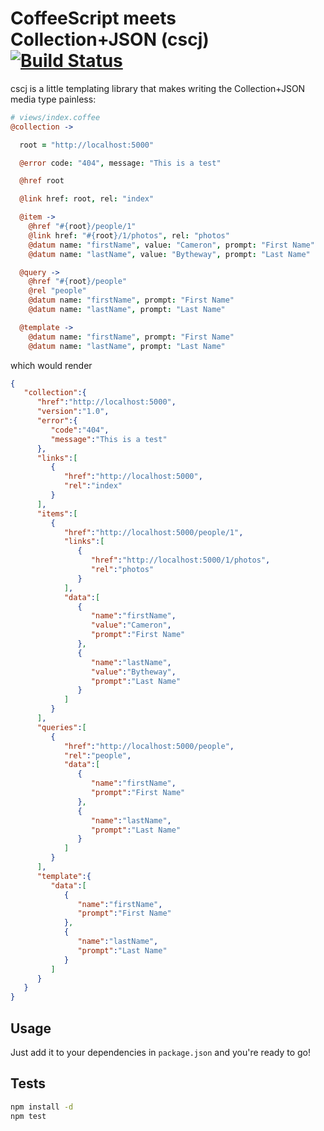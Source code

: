 CoffeeScript meets Collection+JSON (cscj) [![Build Status](https://secure.travis-ci.org/CamShaft/cscj.png)](http://travis-ci.org/CamShaft/cscj)
=========================================

cscj is a little templating library that makes writing the Collection+JSON media type painless:

```coffee
# views/index.coffee
@collection ->

  root = "http://localhost:5000"

  @error code: "404", message: "This is a test"

  @href root

  @link href: root, rel: "index"

  @item ->
    @href "#{root}/people/1"
    @link href: "#{root}/1/photos", rel: "photos"
    @datum name: "firstName", value: "Cameron", prompt: "First Name"
    @datum name: "lastName", value: "Bytheway", prompt: "Last Name"

  @query ->
    @href "#{root}/people"
    @rel "people"
    @datum name: "firstName", prompt: "First Name"
    @datum name: "lastName", prompt: "Last Name"

  @template ->
    @datum name: "firstName", prompt: "First Name"
    @datum name: "lastName", prompt: "Last Name"
```

which would render

```json
{
   "collection":{
      "href":"http://localhost:5000",
      "version":"1.0",
      "error":{
         "code":"404",
         "message":"This is a test"
      },
      "links":[
         {
            "href":"http://localhost:5000",
            "rel":"index"
         }
      ],
      "items":[
         {
            "href":"http://localhost:5000/people/1",
            "links":[
               {
                  "href":"http://localhost:5000/1/photos",
                  "rel":"photos"
               }
            ],
            "data":[
               {
                  "name":"firstName",
                  "value":"Cameron",
                  "prompt":"First Name"
               },
               {
                  "name":"lastName",
                  "value":"Bytheway",
                  "prompt":"Last Name"
               }
            ]
         }
      ],
      "queries":[
         {
            "href":"http://localhost:5000/people",
            "rel":"people",
            "data":[
               {
                  "name":"firstName",
                  "prompt":"First Name"
               },
               {
                  "name":"lastName",
                  "prompt":"Last Name"
               }
            ]
         }
      ],
      "template":{
         "data":[
            {
               "name":"firstName",
               "prompt":"First Name"
            },
            {
               "name":"lastName",
               "prompt":"Last Name"
            }
         ]
      }
   }
}
```

Usage
-----

Just add it to your dependencies in `package.json` and you're ready to go!

Tests
-----
```bash
npm install -d
npm test
```
